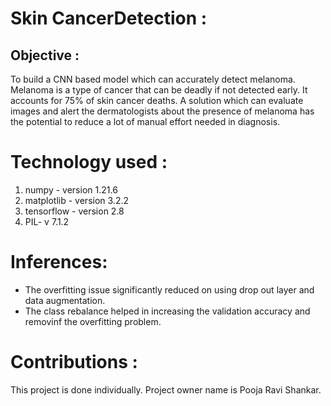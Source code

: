 # Skin CancerDetection :

## Objective : 
To build a CNN based model which can accurately detect melanoma. Melanoma is a type of cancer that can be deadly if not detected early. It accounts for 75% of skin cancer deaths. A solution which can evaluate images and alert the dermatologists about the presence of melanoma has the potential to reduce a lot of manual effort needed in diagnosis.

# Technology used : 
1. numpy - version 1.21.6
2. matplotlib - version 3.2.2
3. tensorflow - version 2.8
4. PIL- v 7.1.2

# Inferences: 
- The overfitting issue significantly reduced on using drop out layer and data augmentation. 
- The class rebalance helped in increasing the validation accuracy and removinf the overfitting problem.

# Contributions :
This project is done individually. Project owner name is Pooja Ravi Shankar.
